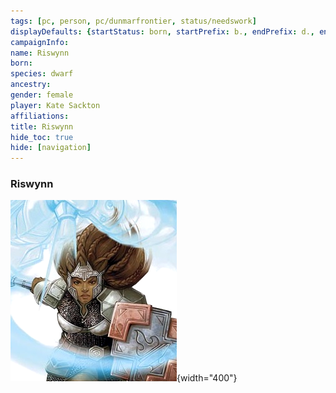 ```yaml
---
tags: [pc, person, pc/dunmarfrontier, status/needswork]
displayDefaults: {startStatus: born, startPrefix: b., endPrefix: d., endStatus: died}
campaignInfo:
name: Riswynn
born:
species: dwarf
ancestry:
gender: female
player: Kate Sackton
affiliations:
title: Riswynn
hide_toc: true
hide: [navigation]
---
```

### Riswynn

![Riswynn](../../../assets/riswynn.png){width="400"}
